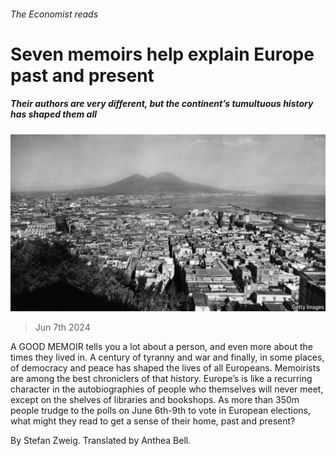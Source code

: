 ###### The Economist reads

# Seven memoirs help explain Europe past and present 

##### Their authors are very different, but the continent’s tumultuous history has shaped them all 

![image](images/20240608_BLP515.jpg) 

> Jun 7th 2024 

A GOOD MEMOIR tells you a lot about a person, and even more about the times they lived in. A century of tyranny and war and finally, in some places, of democracy and peace has shaped the lives of all Europeans. Memoirists are among the best chroniclers of that history. Europe’s  is like a recurring character in the autobiographies of people who themselves will never meet, except on the shelves of libraries and bookshops. As more than 350m people trudge to the polls on June 6th-9th to vote in European elections, what might they read to get a sense of their home, past and present?

By Stefan Zweig. Translated by Anthea Bell. 

